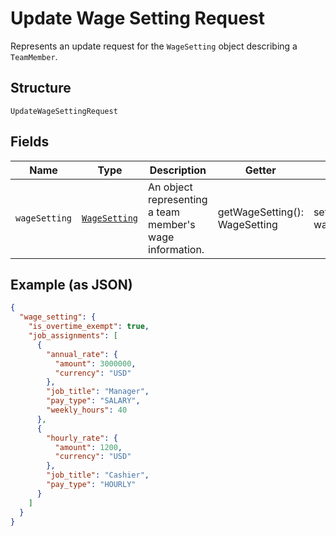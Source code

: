 
# Update Wage Setting Request

Represents an update request for the `WageSetting` object describing a `TeamMember`.

## Structure

`UpdateWageSettingRequest`

## Fields

| Name | Type | Description | Getter | Setter |
|  --- | --- | --- | --- | --- |
| `wageSetting` | [`WageSetting`](/doc/models/wage-setting.md) | An object representing a team member's wage information. | getWageSetting(): WageSetting | setWageSetting(WageSetting wageSetting): void |

## Example (as JSON)

```json
{
  "wage_setting": {
    "is_overtime_exempt": true,
    "job_assignments": [
      {
        "annual_rate": {
          "amount": 3000000,
          "currency": "USD"
        },
        "job_title": "Manager",
        "pay_type": "SALARY",
        "weekly_hours": 40
      },
      {
        "hourly_rate": {
          "amount": 1200,
          "currency": "USD"
        },
        "job_title": "Cashier",
        "pay_type": "HOURLY"
      }
    ]
  }
}
```

